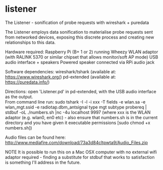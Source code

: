 # listener
The Listener - sonification of probe requests with wireshark + puredata

The Listener employs data sonification to materialise probe requests sent from networked devices, exposing this discrete process and creating new relationships to this data.

Hardware required:
Raspberry Pi (B+ 1 or 2) running Wheezy
WLAN adaptor (with RALINK 5370 or similar chipset that allows monitor/soft AP mode)
USB audio interface + speakers
Powered speaker connected via RPi audio jack

Software dependencies:
wireshark/tshark (available at: https://www.wireshark.org/)
pd-extended (available at: https://puredata.info/)

Directions: open 'Listener.pd' in pd-extended, with the USB audio interface as the output.  
From command line run: sudo tshark -I -l -i xxx -T fields -e wlan.sa -e wlan_mgt.ssid -e radiotap.dbm_antsignal type mgt subtype probereq | stdbuf -oL ./numbers.sh |nc -4u localhost 9997
(where xxx is the WLAN adaptor (e.g. wlan0, en0 etc) - also ensure that numbers.sh is in the current directory and you have given it executable permissions [sudo chmod +x numbers.sh])

Audio files can be found here: http://www.mediafire.com/download/73a3d84cltpwta9/Audio_Files.zip

NOTE
It is possible to run this on a Mac OSX computer with no external wifi adaptor required - finding a substitute for stdbuf that works to satisfaction is something I'll address in the future.
